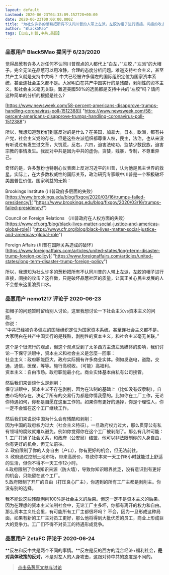 ```yaml
---
layout: default
Lastmod: 2020-06-23T04:33:09.152728+00:00
date: 2020-06-23T00:00:00.000Z
title: "为社么许多的葱粉把所有不认同川普的人带上左派，左胶的帽子进行直接，间接的攻击？"
author: "Black5Mao"
tags: [白左,川普,中共,美国]
---
```



### 品葱用户 **Black5Mao** 提问于 6/23/2020
    
觉得品葱有许多人对任何不认同川普观点的人都代上“白左，”“左胶，”‘左派“的大帽子。完全无法在品葱可以用冷静，合理的态度分析问题。难道支持社会主义，甚至共产主义就是支持中共吗？ 中共已经被许多偏左的国际组织定位为国家资本系统，甚至连社会主义都不是。大家明白在共产中国实行的是残酷，剥削性的资本主义，和社会主义毫无关联。難道美國58%的选民都是支持中共的“左胶”吗？请问这种简单的分析的根据是社么?   
  
[https://www.newsweek.com/58-percent-americans-disapprove-trumps-handling-coronavirus-poll-1512388]( "https://www.newsweek.com/58-percent-americans-disapprove-trumps-handling-coronavirus-poll-1512388")  
  
所以，我想知道葱粉们到底反对的是什么？在美国，加拿大，日本，欧洲，都有共产党，社会主义党的存在。但是这些左派组织都尊重人权，民主，法治，也从来没有听说过有发生过文革，大饥荒，反右，六四，迫害法轮功，监禁少数民族，迫害宗教的事情发生。我反对中共是因为中共的虚伪，贪婪，残暴，专制，不尊重异己。  
  
奇怪的是，许多葱粉也特别心仪表面上反对习近平的川普，认为他是民主世界的救星。实际上，在大多数权威性的国际关系，政治研究专家眼中川普是一个积极破坏美国普世价值，国家利益的无赖：  
  
Brookings Institute (川普政府多层面的失败）  
[https://www.brookings.edu/blog/fixgov/2020/03/16/trumps-failed-presidency/]( "https://www.brookings.edu/blog/fixgov/2020/03/16/trumps-failed-presidency/")  
  
Council on Foreign Relations （川普政府在人权方面的失败）  
[https://www.cfr.org/blog/black-lives-matter-social-justice-and-americas-global-role]( "https://www.cfr.org/blog/black-lives-matter-social-justice-and-americas-global-role")  
  
Foreign Affairs (川普在国际关系造成的破环）  
[https://www.foreignaffairs.com/articles/united-states/long-term-disaster-trump-foreign-policy]( "https://www.foreignaffairs.com/articles/united-states/long-term-disaster-trump-foreign-policy")  
  
所以，我想知为社么许多的葱粉把所有不认同川普的人带上左派，左胶的帽子进行直接，间接的攻击？这样做，只是破坏品葱社区的质量，让真正关心民主发展的人不会想来这里浪费口水。
    
                

### 品葱用户 **nemo1217** 评论于 2020-06-23
        
扣帽子的问题暂时留给别人讨论，这里我想讨论一下社会主义vs资本主义的问题。  
你说：  
“中共已经被许多偏左的国际组织定位为国家资本系统，甚至连社会主义都不是。大家明白在共产中国实行的是残酷，剥削性的资本主义，和社会主义毫无关联。”  
  
这个是个很流行的观点，但这个观点受到了太多西方主流左派媒体的影响，我们讨论一下保守派眼中，资本主义和社会主义是怎麼一回事：  
社会主义：政府职能巨大，政府实际拥有许多商业实体。例如发送电，道路，交通，通信，医保，等等。施行高税收。（可能）高福利。  
资本主义：自由市场。政府职能最小化。商业实体基本由私有公司接管。  
  
然后我们来谈谈什么是剥削：  
保守派眼中，资本主义不存在剥削，因为在法制的基础上（比如没有奴隶制），自由市场的存在，决定了所有的交易行为都是你情我愿的。比如你在工厂工作，无论你待遇如何，你都是自愿在这里工作的。如果你有更好的选择，你是个理性人，你一定不会留在这个工厂继续工作。  
  
然后我们来说说中国为什么会有残酷和剥削：  
因为中国的政府权力过大（社会主义特征）。一旦政府权力过大，那么贯穿公有私有领域的腐败就难以避免。例如你觉得你在这个工厂被剥削了。那么有几种可能：  
1\. 工厂打通了社会关系，和政府（公安局）结盟，他可以非法限制你的人身自由，你有更好的机会，但无法前往。  
2\. 政府限制了你的人身自由（户口），你有更好的机会，但无法前往。  
3\. 政府通过控制土地市场，带来高房价，导致你本来一天工作8小时就能过上舒适的生活，但你不得不一天工作12小时。  
4.政府限制了你的知识来源（防火墙），导致你知识眼界贫乏，没有意识到有更好的机会，只能留在这个工厂。  
5.政府限制了开厂的自由（打压良心厂主），你遇到的所有工厂主都是剥削主。你没有别的选择。  
  
我不能说这些残酷剥削100%是社会主义的后果。但这一定不是资本主义的后果。因为在理想的资本主义法制社会中，无论工厂主多坏，你都有离开的权力和自由。那么资本主义社会里，有可能所有工厂主都很坏吗？ 不会，因为一旦形成这种局面，如果有新的工厂主对员工更好，那么他将得到大批优质的员工，商业上形成巨大的竞争力。工厂们不得不对员工的待遇形成竞争。
        
                

### 品葱用户 **ZetaFC** 评论于 2020-06-24
        
**反左和反中共是两个不同的事情。**反左是反的西方的混合经济+福利社会，**是对具体政策的反对**，不是对左人的人身攻击，这跟对待中共的态度是不同的。
        
                





> [点击品葱原文参与讨论](https://pincong.rocks/question/27626)

